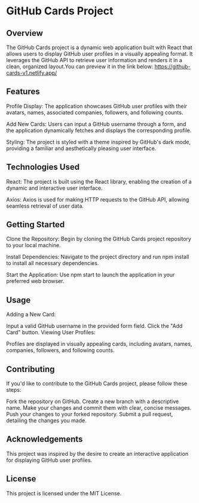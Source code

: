 # GitHub Cards Project
## Overview
The GitHub Cards project is a dynamic web application built with React that allows users to display GitHub user profiles in a visually appealing format. It leverages the GitHub API to retrieve user information and renders it in a clean, organized layout.You can preview it in the link below:
https://github-cards-v1.netlify.app/


## Features
Profile Display: The application showcases GitHub user profiles with their avatars, names, associated companies, followers, and following counts.

Add New Cards: Users can input a GitHub username through a form, and the application dynamically fetches and displays the corresponding profile.

Styling: The project is styled with a theme inspired by GitHub's dark mode, providing a familiar and aesthetically pleasing user interface.

## Technologies Used
React: The project is built using the React library, enabling the creation of a dynamic and interactive user interface.

Axios: Axios is used for making HTTP requests to the GitHub API, allowing seamless retrieval of user data.

## Getting Started
Clone the Repository: Begin by cloning the GitHub Cards project repository to your local machine.

Install Dependencies: Navigate to the project directory and run npm install to install all necessary dependencies.

Start the Application: Use npm start to launch the application in your preferred web browser.

## Usage
Adding a New Card:

Input a valid GitHub username in the provided form field.
Click the "Add Card" button.
Viewing User Profiles:

Profiles are displayed in visually appealing cards, including avatars, names, companies, followers, and following counts.

## Contributing
If you'd like to contribute to the GitHub Cards project, please follow these steps:

Fork the repository on GitHub.
Create a new branch with a descriptive name.
Make your changes and commit them with clear, concise messages.
Push your changes to your forked repository.
Submit a pull request, detailing the changes you made.

## Acknowledgements
This project was inspired by the desire to create an interactive application for displaying GitHub user profiles.
## License
This project is licensed under the MIT License.
